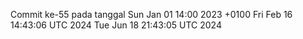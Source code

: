 Commit ke-55 pada tanggal Sun Jan 01 14:00 2023 +0100
Fri Feb 16 14:43:06 UTC 2024
Tue Jun 18 21:43:05 UTC 2024
